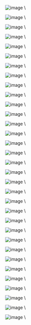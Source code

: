 ![image](HM_Progress_talk_Dec2024\Slide1.JPG) \  

![image](HM_Progress_talk_Dec2024\Slide2.JPG) \  

![image](HM_Progress_talk_Dec2024\Slide3.JPG) \  

![image](HM_Progress_talk_Dec2024\Slide4.JPG) \  

![image](HM_Progress_talk_Dec2024\Slide5.JPG) \  

![image](HM_Progress_talk_Dec2024\Slide6.JPG) \  

![image](HM_Progress_talk_Dec2024\Slide7.JPG) \  

![image](HM_Progress_talk_Dec2024\Slide8.JPG) \  

![image](HM_Progress_talk_Dec2024\Slide9.JPG) \  

![image](HM_Progress_talk_Dec2024\Slide10.JPG) \  

![image](HM_Progress_talk_Dec2024\Slide11.JPG) \  

![image](HM_Progress_talk_Dec2024\Slide12.JPG) \  

![image](HM_Progress_talk_Dec2024\Slide13.JPG) \  

![image](HM_Progress_talk_Dec2024\Slide14.JPG) \  

![image](HM_Progress_talk_Dec2024\Slide15.JPG) \  

![image](HM_Progress_talk_Dec2024\Slide16.JPG) \  

![image](HM_Progress_talk_Dec2024\Slide17.JPG) \  

![image](HM_Progress_talk_Dec2024\Slide18.JPG) \  

![image](HM_Progress_talk_Dec2024\Slide19.JPG) \  

![image](HM_Progress_talk_Dec2024\Slide20.JPG) \  

![image](HM_Progress_talk_Dec2024\Slide21.JPG) \  

![image](HM_Progress_talk_Dec2024\Slide22.JPG) \  

![image](HM_Progress_talk_Dec2024\Slide23.JPG) \  

![image](HM_Progress_talk_Dec2024\Slide24.JPG) \  

![image](HM_Progress_talk_Dec2024\Slide25.JPG) \  

![image](HM_Progress_talk_Dec2024\Slide26.JPG) \  

![image](HM_Progress_talk_Dec2024\Slide27.JPG) \  

![image](HM_Progress_talk_Dec2024\Slide28.JPG) \  

![image](HM_Progress_talk_Dec2024\Slide29.JPG) \  

![image](HM_Progress_talk_Dec2024\Slide30.JPG) \  

![image](HM_Progress_talk_Dec2024\Slide31.JPG) \  

![image](HM_Progress_talk_Dec2024\Slide32.JPG) \  

![image](HM_Progress_talk_Dec2024\Slide33.JPG) \  


